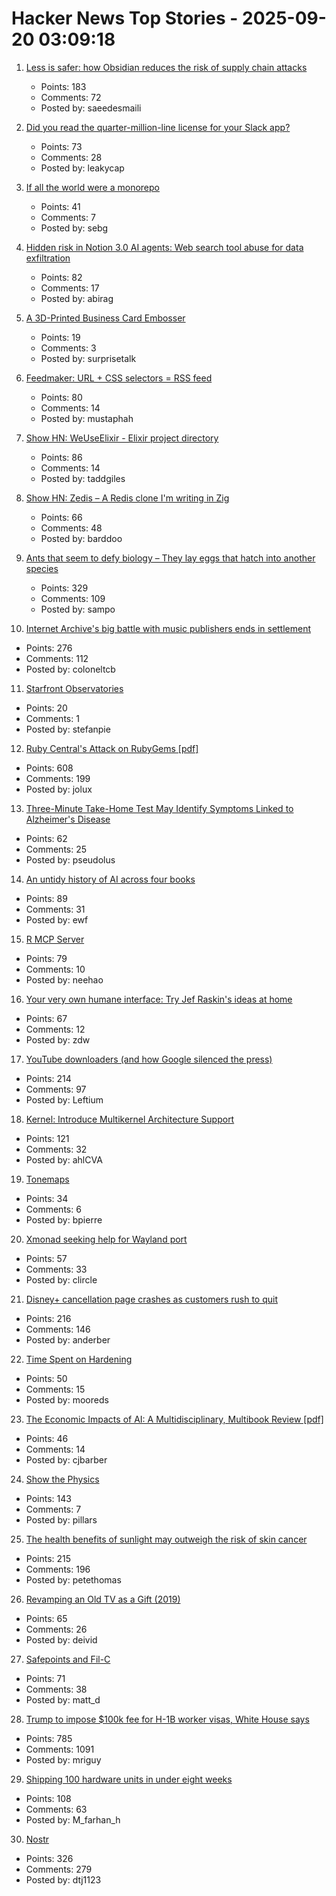 # Hacker News Top Stories - 2025-09-20 03:09:18

1. [Less is safer: how Obsidian reduces the risk of supply chain attacks](https://obsidian.md/blog/less-is-safer/)
   - Points: 183
   - Comments: 72
   - Posted by: saeedesmaili

2. [Did you read the quarter-million-line license for your Slack app?](https://mastodon.mit.edu/@Eggfreckles/114825126857396420)
   - Points: 73
   - Comments: 28
   - Posted by: leakycap

3. [If all the world were a monorepo](https://jtibs.substack.com/p/if-all-the-world-were-a-monorepo)
   - Points: 41
   - Comments: 7
   - Posted by: sebg

4. [Hidden risk in Notion 3.0 AI agents: Web search tool abuse for data exfiltration](https://www.codeintegrity.ai/blog/notion)
   - Points: 82
   - Comments: 17
   - Posted by: abirag

5. [A 3D-Printed Business Card Embosser](https://www.core77.com/posts/138492/A-3D-Printed-Business-Card-Embosser)
   - Points: 19
   - Comments: 3
   - Posted by: surprisetalk

6. [Feedmaker: URL + CSS selectors = RSS feed](https://feedmaker.fly.dev)
   - Points: 80
   - Comments: 14
   - Posted by: mustaphah

7. [Show HN: WeUseElixir - Elixir project directory](https://weuseelixir.com/)
   - Points: 86
   - Comments: 14
   - Posted by: taddgiles

8. [Show HN: Zedis – A Redis clone I'm writing in Zig](https://github.com/barddoo/zedis)
   - Points: 66
   - Comments: 48
   - Posted by: barddoo

9. [Ants that seem to defy biology – They lay eggs that hatch into another species](https://www.smithsonianmag.com/smart-news/these-ant-queens-seem-to-defy-biology-they-lay-eggs-that-hatch-into-another-species-180987292/)
   - Points: 329
   - Comments: 109
   - Posted by: sampo

10. [Internet Archive's big battle with music publishers ends in settlement](https://arstechnica.com/tech-policy/2025/09/internet-archives-big-battle-with-music-publishers-ends-in-settlement/)
   - Points: 276
   - Comments: 112
   - Posted by: coloneltcb

11. [Starfront Observatories](https://starfront.space/)
   - Points: 20
   - Comments: 1
   - Posted by: stefanpie

12. [Ruby Central's Attack on RubyGems [pdf]](https://pup-e.com/goodbye-rubygems.pdf)
   - Points: 608
   - Comments: 199
   - Posted by: jolux

13. [Three-Minute Take-Home Test May Identify Symptoms Linked to Alzheimer's Disease](https://www.smithsonianmag.com/smart-news/three-minute-take-home-test-may-identify-symptoms-linked-to-alzheimers-disease-years-before-a-traditional-diagnosis-180987281/)
   - Points: 62
   - Comments: 25
   - Posted by: pseudolus

14. [An untidy history of AI across four books](https://hedgehogreview.com/issues/lessons-of-babel/articles/perplexity)
   - Points: 89
   - Comments: 31
   - Posted by: ewf

15. [R MCP Server](https://github.com/finite-sample/rmcp)
   - Points: 79
   - Comments: 10
   - Posted by: neehao

16. [Your very own humane interface: Try Jef Raskin's ideas at home](https://arstechnica.com/gadgets/2025/09/your-very-own-humane-interface-try-jef-raskins-ideas-at-home/)
   - Points: 67
   - Comments: 12
   - Posted by: zdw

17. [YouTube downloaders (and how Google silenced the press)](https://windowsread.me/p/best-youtube-downloaders)
   - Points: 214
   - Comments: 97
   - Posted by: Leftium

18. [Kernel: Introduce Multikernel Architecture Support](https://lwn.net/ml/all/20250918222607.186488-1-xiyou.wangcong@gmail.com/)
   - Points: 121
   - Comments: 32
   - Posted by: ahlCVA

19. [Tonemaps](https://mini.gmshaders.com/p/tonemaps)
   - Points: 34
   - Comments: 6
   - Posted by: bpierre

20. [Xmonad seeking help for Wayland port](https://xmonad.org/news/2023/10/06/wayland.html)
   - Points: 57
   - Comments: 33
   - Posted by: clircle

21. [Disney+ cancellation page crashes as customers rush to quit](https://creators.yahoo.com/lifestyle/story/disney-cancellation-page-crashes-as-customers-rush-to-quit-after-kimmel-suspension-033512277.html)
   - Points: 216
   - Comments: 146
   - Posted by: anderber

22. [Time Spent on Hardening](https://third-bit.com/2025/09/18/time-spent-on-hardening/)
   - Points: 50
   - Comments: 15
   - Posted by: mooreds

23. [The Economic Impacts of AI: A Multidisciplinary, Multibook Review [pdf]](https://kevinbryanecon.com/BryanAIBookReview.pdf)
   - Points: 46
   - Comments: 14
   - Posted by: cjbarber

24. [Show the Physics](https://interactivetextbooks.tudelft.nl/showthephysics/Introduction/About.html)
   - Points: 143
   - Comments: 7
   - Posted by: pillars

25. [The health benefits of sunlight may outweigh the risk of skin cancer](https://www.economist.com/science-and-technology/2025/09/17/the-health-benefits-of-sunlight-may-outweigh-the-risk-of-skin-cancer)
   - Points: 215
   - Comments: 196
   - Posted by: petethomas

26. [Revamping an Old TV as a Gift (2019)](https://blog.davidv.dev/posts/revamping-an-old-tv-as-a-gift/)
   - Points: 65
   - Comments: 26
   - Posted by: deivid

27. [Safepoints and Fil-C](https://fil-c.org/safepoints)
   - Points: 71
   - Comments: 38
   - Posted by: matt_d

28. [Trump to impose $100k fee for H-1B worker visas, White House says](https://www.reuters.com/business/media-telecom/trump-mulls-adding-new-100000-fee-h-1b-visas-bloomberg-news-reports-2025-09-19/)
   - Points: 785
   - Comments: 1091
   - Posted by: mriguy

29. [Shipping 100 hardware units in under eight weeks](https://farhanhossain.substack.com/p/how-we-shipped-100-hardware-units)
   - Points: 108
   - Comments: 63
   - Posted by: M_farhan_h

30. [Nostr](https://nostr.com/)
   - Points: 326
   - Comments: 279
   - Posted by: dtj1123

